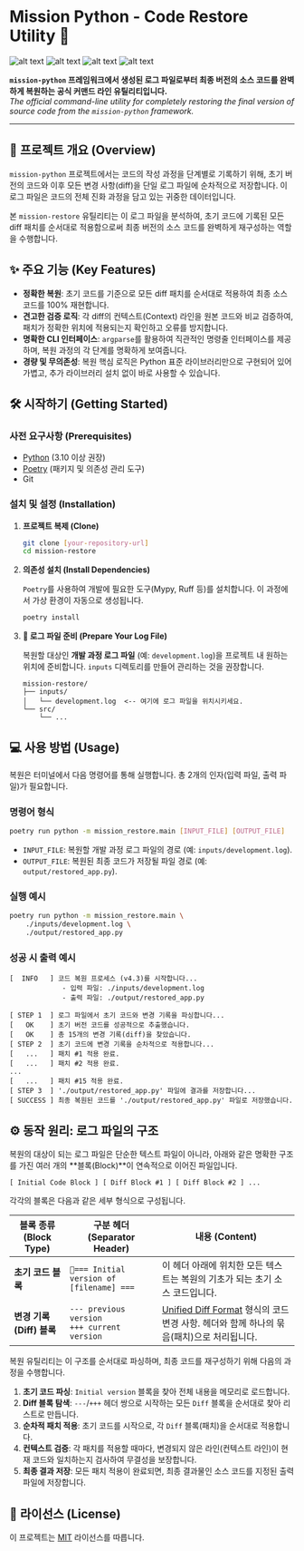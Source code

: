 # Mission Python - Code Restore Utility 🦊

![alt text](https://img.shields.io/badge/python-3.x-blue.svg)
![alt text](https://img.shields.io/badge/managed%20with-Poetry-blueviolet.svg)
![alt text](https://img.shields.io/badge/dependencies-standard%20library-green.svg)
![alt text](https://img.shields.io/badge/license-MIT-blue.svg)

**`mission-python` 프레임워크에서 생성된 로그 파일로부터 최종 버전의 소스 코드를 완벽하게 복원하는 공식 커맨드 라인 유틸리티입니다.**<br>
*The official command-line utility for completely restoring the final version of source code from the `mission-python` framework.*

---

## 🚀 프로젝트 개요 (Overview)

`mission-python` 프로젝트에서는 코드의 작성 과정을 단계별로 기록하기 위해, 초기 버전의 코드와 이후 모든 변경 사항(diff)을 단일 로그 파일에 순차적으로 저장합니다. 이 로그 파일은 코드의 전체 진화 과정을 담고 있는 귀중한 데이터입니다.

본 `mission-restore` 유틸리티는 이 로그 파일을 분석하여, 초기 코드에 기록된 모든 diff 패치를 순서대로 적용함으로써 최종 버전의 소스 코드를 완벽하게 재구성하는 역할을 수행합니다.

## ✨ 주요 기능 (Key Features)

-   **정확한 복원**: 초기 코드를 기준으로 모든 diff 패치를 순서대로 적용하여 최종 소스 코드를 100% 재현합니다.
-   **견고한 검증 로직**: 각 diff의 컨텍스트(Context) 라인을 원본 코드와 비교 검증하여, 패치가 정확한 위치에 적용되는지 확인하고 오류를 방지합니다.
-   **명확한 CLI 인터페이스**: `argparse`를 활용하여 직관적인 명령줄 인터페이스를 제공하며, 복원 과정의 각 단계를 명확하게 보여줍니다.
-   **경량 및 무의존성**: 복원 핵심 로직은 Python 표준 라이브러리만으로 구현되어 있어 가볍고, 추가 라이브러리 설치 없이 바로 사용할 수 있습니다.

## 🛠️ 시작하기 (Getting Started)

### 사전 요구사항 (Prerequisites)

-   [Python](https://www.python.org/downloads/) (3.10 이상 권장)
-   [Poetry](https://python-poetry.org/docs/#installation) (패키지 및 의존성 관리 도구)
-   Git

### 설치 및 설정 (Installation)

1.  **프로젝트 복제 (Clone)**

    ```bash
    git clone [your-repository-url]
    cd mission-restore
    ```

2.  **의존성 설치 (Install Dependencies)**

    `Poetry`를 사용하여 개발에 필요한 도구(Mypy, Ruff 등)를 설치합니다. 이 과정에서 가상 환경이 자동으로 생성됩니다.

    ```bash
    poetry install
    ```

3.  **📝 로그 파일 준비 (Prepare Your Log File)**

    복원할 대상인 **개발 과정 로그 파일** (예: `development.log`)을 프로젝트 내 원하는 위치에 준비합니다. `inputs` 디렉토리를 만들어 관리하는 것을 권장합니다.

    ```
    mission-restore/
    ├── inputs/
    │   └── development.log  <-- 여기에 로그 파일을 위치시키세요.
    └── src/
        └── ...
    ```

## 💻 사용 방법 (Usage)

복원은 터미널에서 다음 명령어를 통해 실행합니다. 총 2개의 인자(입력 파일, 출력 파일)가 필요합니다.

### 명령어 형식

```bash
poetry run python -m mission_restore.main [INPUT_FILE] [OUTPUT_FILE]
```

-   `INPUT_FILE`: 복원할 개발 과정 로그 파일의 경로 (예: `inputs/development.log`).
-   `OUTPUT_FILE`: 복원된 최종 코드가 저장될 파일 경로 (예: `output/restored_app.py`).

### 실행 예시

```bash
poetry run python -m mission_restore.main \
    ./inputs/development.log \
    ./output/restored_app.py
```

### 성공 시 출력 예시

```
[  INFO   ] 코드 복원 프로세스 (v4.3)를 시작합니다...
             - 입력 파일: ./inputs/development.log
             - 출력 파일: ./output/restored_app.py

[ STEP 1  ] 로그 파일에서 초기 코드와 변경 기록을 파싱합니다...
[   OK    ] 초기 버전 코드를 성공적으로 추출했습니다.
[   OK    ] 총 15개의 변경 기록(diff)을 찾았습니다.
[ STEP 2  ] 초기 코드에 변경 기록을 순차적으로 적용합니다...
[   ...   ] 패치 #1 적용 완료.
[   ...   ] 패치 #2 적용 완료.
...
[   ...   ] 패치 #15 적용 완료.
[ STEP 3  ] './output/restored_app.py' 파일에 결과를 저장합니다...
[ SUCCESS ] 최종 복원된 코드를 './output/restored_app.py' 파일로 저장했습니다.
```

## ⚙️ 동작 원리: 로그 파일의 구조

복원의 대상이 되는 로그 파일은 단순한 텍스트 파일이 아니라, 아래와 같은 명확한 구조를 가진 여러 개의 **블록(Block)**이 연속적으로 이어진 파일입니다.

```
[ Initial Code Block ] [ Diff Block #1 ] [ Diff Block #2 ] ...
```

각각의 블록은 다음과 같은 세부 형식으로 구성됩니다.

| 블록 종류 (Block Type)     | 구분 헤더 (Separator Header)               | 내용 (Content)                                                         |
| -------------------------- | ------------------------------------------ | ---------------------------------------------------------------------- |
| **초기 코드 블록**         | `🦊=== Initial version of [filename] ===`  | 이 헤더 아래에 위치한 모든 텍스트는 복원의 기초가 되는 초기 소스 코드입니다. |
| **변경 기록 (Diff) 블록**  | `--- previous version`<br>`+++ current version` | [Unified Diff Format](https://en.wikipedia.org/wiki/Diff#Unified_format) 형식의 코드 변경 사항. 헤더와 함께 하나의 묶음(패치)으로 처리됩니다. |

복원 유틸리티는 이 구조를 순서대로 파싱하며, 최종 코드를 재구성하기 위해 다음의 과정을 수행합니다.

1.  **초기 코드 파싱**: `Initial version` 블록을 찾아 전체 내용을 메모리로 로드합니다.
2.  **Diff 블록 탐색**: `---`/`+++` 헤더 쌍으로 시작하는 모든 `Diff` 블록을 순서대로 찾아 리스트로 만듭니다.
3.  **순차적 패치 적용**: 초기 코드를 시작으로, 각 `Diff` 블록(패치)을 순서대로 적용합니다.
4.  **컨텍스트 검증**: 각 패치를 적용할 때마다, 변경되지 않은 라인(컨텍스트 라인)이 현재 코드와 일치하는지 검사하여 무결성을 보장합니다.
5.  **최종 결과 저장**: 모든 패치 적용이 완료되면, 최종 결과물인 소스 코드를 지정된 출력 파일에 저장합니다.

## 📄 라이선스 (License)

이 프로젝트는 [MIT](LICENSE) 라이선스를 따릅니다.
